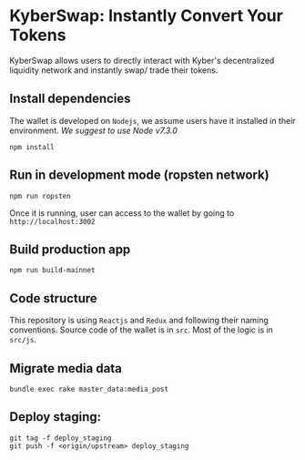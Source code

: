 # KyberSwap: Instantly Convert Your Tokens
KyberSwap allows users to directly interact with Kyber's decentralized liquidity network and instantly swap/ trade their tokens.


## Install dependencies
The wallet is developed on `Nodejs`, we assume users have it installed in their environment. *We suggest to use Node v7.3.0*
```
npm install
```

## Run in development mode (ropsten network)
```
npm run ropsten
```

Once it is running, user can access to the wallet by going to `http://localhost:3002`

## Build production app
```
npm run build-mainnet
```

## Code structure
This repository is using `Reactjs` and `Redux` and following their naming conventions. Source code of the wallet is in `src`. Most of the logic is in `src/js`.

## Migrate media data
```
bundle exec rake master_data:media_post
```

## Deploy staging:
```
git tag -f deploy_staging
git push -f <origin/upstream> deploy_staging
```
